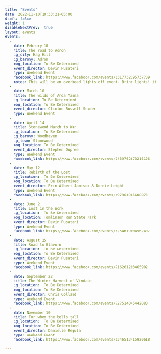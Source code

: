 ```yaml
---
title: "Events"
date: 2022-11-10T10:33:21-05:00
draft: false
weight: 1
disableNextPrev:  true
layout: events
events:
  - 
    date: Februry 10
    title: The road to Adron
    ig_city: Hag Hill
    ig_barony: Adron
    oog_location: To Be Determined
    event_director: Devin Pusateri
    type: Weekend Event
    facebook_link: https://www.facebook.com/events/1317732195737709
    notes: This will be an overhead lights off event. Bring lights! it will be hard to see indoors! 
  - 
    date: March 10
    title: The wilds of Arda Yanna
    ig_location: To Be Determined
    oog_location: To Be Determined
    event_director: Clinton Russell Snyder
    type: Weekend Event
  - 
    date: April 14
    title: Stonewood March to War
    ig_location:  To Be Determined
    ig_barony: Woodhaven
    ig_town: Stonewood
    oog_location: To Be Determined
    event_director: Stephen Dupree
    type: Weekend Event
    facebook_link: https://www.facebook.com/events/1439762673216106
  - 
    date: May 12
    title: Rebirth of the Lost
    ig_location:  To Be Determined
    oog_location: To Be Determined
    event_director: Erin Albert Jamison & Donnie Leight
    type: Weekend Event
    facebook_link: https://www.facebook.com/events/497964965608073
  - 
    date: June 2
    title: Lost in the Work
    ig_location:  To Be Determined
    oog_location: Tomlinson Run State Park
    event_director: Devin Pusateri
    type: Weekend Event
    facebook_link: https://www.facebook.com/events/6254619004562407
  - 
    date: August 25
    title: Road to Glavorn
    ig_location:  To Be Determined
    oog_location: To Be Determined
    event_director: Devin Pusateri
    type: Weekend Event
    facebook_link: https://www.facebook.com/events/716261203465902
  - 
    date: September 22
    title: The Winter Harvest of Vindale
    ig_location:  To Be Determined
    oog_location: To Be Determined
    event_director: Chris Colland
    type: Weekend Event
    facebook_link: https://www.facebook.com/events/727514045442080
  - 
    date: November 10
    title: For whom the bells toll
    ig_location:  To Be Determined
    oog_location: To Be Determined
    event_director: Danielle Regula 
    type: Weekend Event
    facebook_link: https://www.facebook.com/events/1346513415920618

---
```


